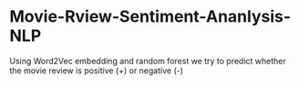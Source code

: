 # Movie-Rview-Sentiment-Ananlysis-NLP
Using Word2Vec embedding and random forest we try to predict whether the movie review is positive (+) or negative (-)
